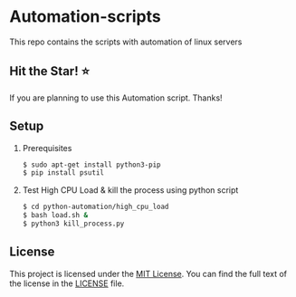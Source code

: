 # Automation-scripts
This repo contains the scripts with automation of linux servers

## Hit the Star! ⭐
If you are planning to use this Automation script. Thanks!

## Setup

1. Prerequisites

    ```bash
    $ sudo apt-get install python3-pip
    $ pip install psutil
    ```

1. Test High CPU Load & kill the process using python script

    ```bash
    $ cd python-automation/high_cpu_load
    $ bash load.sh &
    $ python3 kill_process.py
    ```

## License

This project is licensed under the [MIT License](LICENSE). You can find the full text of the license in the [LICENSE](LICENSE) file.
